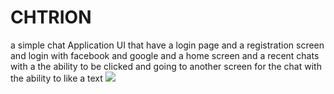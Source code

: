 # CHTRION

a simple chat Application UI
that have a login page and a registration screen and login with facebook and google
and a home screen and a recent chats with a the ability to be clicked and going to another screen for the chat 
with the ability to like a text
![](/redme_gifs/CHATRIO.GIF)
